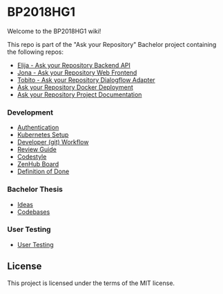 # BP2018HG1

Welcome to the BP2018HG1 wiki!

This repo is part of the "Ask your Repository" Bachelor project containing the following repos:  
- [Elija - Ask your Repository Backend API](https://github.com/hpi-sam/ask-your-repository-api)  
- [Jona - Ask your Repository Web Frontend](https://github.com/hpi-sam/ask-your-repository-web)  
- [Tobito - Ask your Repository Dialogflow Adapter](https://github.com/hpi-sam/ask-your-repository-dialogflow-adapter)  
- [Ask your Repository Docker Deployment](https://github.com/hpi-sam/ask-your-repository-docker)  
- [Ask your Repository Project Documentation](https://github.com/hpi-sam/BP2018HG1)  

### Development
  - [Authentication](contribution/Authentication.md)
  - [Kubernetes Setup](contribution/Kubernetes-Setup.md)
  - [Developer (git) Workflow](contribution/Git-Workflow.md)
  - [Review Guide](contribution/reviews.md)
  - [Codestyle](contribution/linting.md)  
  - [ZenHub Board](https://app.zenhub.com/workspaces/christian-ity-5c6c00094c2d6a432f785fcf/)
  - [Definition of Done](dod.md)  
  
### Bachelor Thesis
  - [Ideas](thesis/ideas.md)
  - [Codebases](thesis/codebases.md)

### User Testing
  - [User Testing](contribution/UserTestingEval.md)


## License
This project is licensed under the terms of the MIT license.
